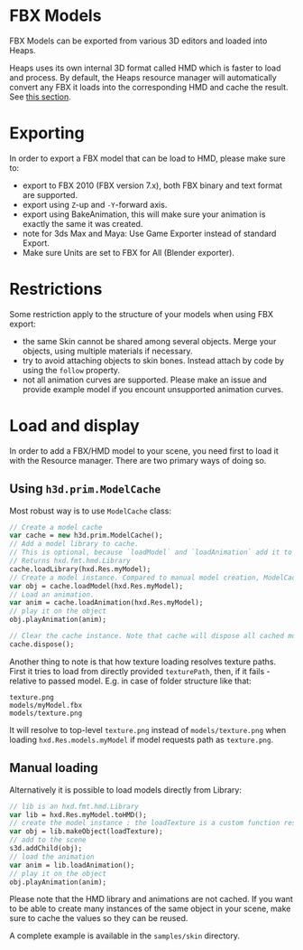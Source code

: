 # FBX Models

FBX Models can be exported from various 3D editors and loaded into Heaps.

Heaps uses its own internal 3D format called HMD which is faster to load and process. By default, the Heaps resource manager will automatically convert any FBX it loads into the corresponding HMD and cache the result. See [this section](https://github.com/ncannasse/heaps/wiki/Resource-Management).

# Exporting

In order to export a FBX model that can be load to HMD, please make sure to:

 * export to FBX 2010 (FBX version 7.x), both FBX binary and text format are supported.
 * export using `Z`-up and `-Y`-forward axis.
 * export using BakeAnimation, this will make sure your animation is exactly the same it was created.
 * note for 3ds Max and Maya: Use Game Exporter instead of standard Export.
 * Make sure Units are set to FBX for All (Blender exporter).

# Restrictions

Some restriction apply to the structure of your models when using FBX export:

 * the same Skin cannot be shared among several objects. Merge your objects, using multiple materials if necessary.
 * try to avoid attaching objects to skin bones. Instead attach by code by using the `follow` property.
 * not all animation curves are supported. Please make an issue and provide example model if you encount unsupported animation curves.

# Load and display

In order to add a FBX/HMD model to your scene, you need first to load it with the Resource manager. There are two primary ways of doing so.

## Using `h3d.prim.ModelCache`

Most robust way is to use `ModelCache` class:

```haxe
// Create a model cache
var cache = new h3d.prim.ModelCache();
// Add a model library to cache.
// This is optional, because `loadModel` and `loadAnimation` add it to cache automatically.
// Returns hxd.fmt.hmd.Library
cache.loadLibrary(hxd.Res.myModel);
// Create a model instance. Compared to manual model creation, ModelCache loads textures automatically.
var obj = cache.loadModel(hxd.Res.myModel);
// Load an animation.
var anim = cache.loadAnimation(hxd.Res.myModel);
// play it on the object
obj.playAnimation(anim);

// Clear the cache instance. Note that cache will dispose all cached model textures as well.
cache.dispose();
```

Another thing to note is that how texture loading resolves texture paths. First it tries to load from directly provided `texturePath`, then, if it fails - relative to passed model. E.g. in case of folder structure like that:

```
texture.png
models/myModel.fbx
models/texture.png
```

It will resolve to top-level `texture.png` instead of `models/texture.png` when loading `hxd.Res.models.myModel` if model requests path as `texture.png`.


## Manual loading

Alternatively it is possible to load models directly from Library:

```haxe
// lib is an hxd.fmt.hmd.Library
var lib = hxd.Res.myModel.toHMD();
// create the model instance : the loadTexture is a custom function responsible for loading the model texture
var obj = lib.makeObject(loadTexture);
// add to the scene
s3d.addChild(obj);
// load the animation
var anim = lib.loadAnimation();
// play it on the object
obj.playAnimation(anim);
```

Please note that the HMD library and animations are not cached. If you want to be able to create many instances of the same object in your scene, make sure to cache the values so they can be reused.

A complete example is available in the `samples/skin` directory.
